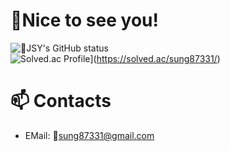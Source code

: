 # 🤩Nice to see you!

![JSY's GitHub status](https://github-readme-stats.vercel.app/api?username=JungSungYeob&show_icons=true&theme=dracula)
<br>
![Solved.ac Profile](http://mazassumnida.wtf/api/v2/generate_badge?boj=sung87331)](https://solved.ac/sung87331/)

# :mailbox: Contacts
- EMail: sung87331@gmail.com
